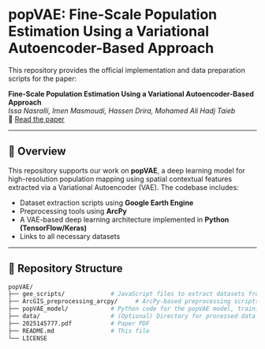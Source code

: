 
# popVAE: Fine-Scale Population Estimation Using a Variational Autoencoder-Based Approach

This repository provides the official implementation and data preparation scripts for the paper:

**Fine-Scale Population Estimation Using a Variational Autoencoder-Based Approach**  
*Issa Nasralli, Imen Masmoudi, Hassen Drira, Mohamed Ali Hadj Taieb*  
📄 [Read the paper](./2025145777.pdf)

---

## 🧠 Overview

This repository supports our work on **popVAE**, a deep learning model for high-resolution population mapping using spatial contextual features extracted via a Variational Autoencoder (VAE). The codebase includes:

- Dataset extraction scripts using **Google Earth Engine**
- Preprocessing tools using **ArcPy**
- A VAE-based deep learning architecture implemented in **Python (TensorFlow/Keras)**
- Links to all necessary datasets

---

## 📁 Repository Structure

```bash
popVAE/
├── gee_scripts/             # JavaScript files to extract datasets from Google Earth Engine
├── ArcGIS_preprocessing_arcpy/     # ArcPy-based preprocessing scripts for geospatial data
├── popVAE_model/            # Python code for the popVAE model, training, and inference
├── data/                    # (Optional) Directory for processed data or data download instructions
├── 2025145777.pdf           # Paper PDF
├── README.md                # This file
└── LICENSE
